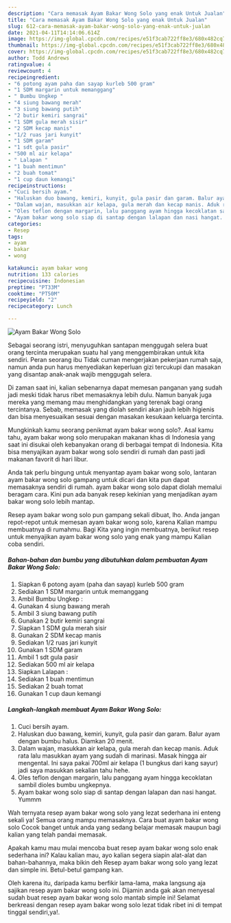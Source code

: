 ```yaml
---
description: "Cara memasak Ayam Bakar Wong Solo yang enak Untuk Jualan"
title: "Cara memasak Ayam Bakar Wong Solo yang enak Untuk Jualan"
slug: 612-cara-memasak-ayam-bakar-wong-solo-yang-enak-untuk-jualan
date: 2021-04-11T14:14:06.614Z
image: https://img-global.cpcdn.com/recipes/e51f3cab722ff8e3/680x482cq70/ayam-bakar-wong-solo-foto-resep-utama.jpg
thumbnail: https://img-global.cpcdn.com/recipes/e51f3cab722ff8e3/680x482cq70/ayam-bakar-wong-solo-foto-resep-utama.jpg
cover: https://img-global.cpcdn.com/recipes/e51f3cab722ff8e3/680x482cq70/ayam-bakar-wong-solo-foto-resep-utama.jpg
author: Todd Andrews
ratingvalue: 4
reviewcount: 4
recipeingredient:
- "6 potong ayam paha dan sayap kurleb 500 gram"
- "1 SDM margarin untuk memanggang"
- " Bumbu Ungkep "
- "4 siung bawang merah"
- "3 siung bawang putih"
- "2 butir kemiri sangrai"
- "1 SDM gula merah sisir"
- "2 SDM kecap manis"
- "1/2 ruas jari kunyit"
- "1 SDM garam"
- "1 sdt gula pasir"
- "500 ml air kelapa"
- " Lalapan "
- "1 buah mentimun"
- "2 buah tomat"
- "1 cup daun kemangi"
recipeinstructions:
- "Cuci bersih ayam."
- "Haluskan duo bawang, kemiri, kunyit, gula pasir dan garam. Balur ayam dengan bumbu halus. Diamkan 20 menit."
- "Dalam wajan, masukkan air kelapa, gula merah dan kecap manis. Aduk rata lalu masukkan ayam yang sudah di marinasi. Masak hingga air mengental. Ini saya pakai 700ml air kelapa (1 bungkus dari kang sayur) jadi saya masukkan sekalian tahu hehe."
- "Oles teflon dengan margarin, lalu panggang ayam hingga kecoklatan sambil dioles bumbu ungkepnya."
- "Ayam bakar wong solo siap di santap dengan lalapan dan nasi hangat. Yummm"
categories:
- Resep
tags:
- ayam
- bakar
- wong

katakunci: ayam bakar wong 
nutrition: 133 calories
recipecuisine: Indonesian
preptime: "PT33M"
cooktime: "PT50M"
recipeyield: "2"
recipecategory: Lunch

---
```



![Ayam Bakar Wong Solo](https://img-global.cpcdn.com/recipes/e51f3cab722ff8e3/680x482cq70/ayam-bakar-wong-solo-foto-resep-utama.jpg)

Sebagai seorang istri, menyuguhkan santapan menggugah selera buat orang tercinta merupakan suatu hal yang menggembirakan untuk kita sendiri. Peran seorang ibu Tidak cuman mengerjakan pekerjaan rumah saja, namun anda pun harus menyediakan keperluan gizi tercukupi dan masakan yang disantap anak-anak wajib menggugah selera.

Di zaman  saat ini, kalian sebenarnya dapat memesan panganan yang sudah jadi meski tidak harus ribet memasaknya lebih dulu. Namun banyak juga mereka yang memang mau menghidangkan yang terenak bagi orang tercintanya. Sebab, memasak yang diolah sendiri akan jauh lebih higienis dan bisa menyesuaikan sesuai dengan masakan kesukaan keluarga tercinta. 



Mungkinkah kamu seorang penikmat ayam bakar wong solo?. Asal kamu tahu, ayam bakar wong solo merupakan makanan khas di Indonesia yang saat ini disukai oleh kebanyakan orang di berbagai tempat di Indonesia. Kita bisa menyajikan ayam bakar wong solo sendiri di rumah dan pasti jadi makanan favorit di hari libur.

Anda tak perlu bingung untuk menyantap ayam bakar wong solo, lantaran ayam bakar wong solo gampang untuk dicari dan kita pun dapat memasaknya sendiri di rumah. ayam bakar wong solo dapat diolah memalui beragam cara. Kini pun ada banyak resep kekinian yang menjadikan ayam bakar wong solo lebih mantap.

Resep ayam bakar wong solo pun gampang sekali dibuat, lho. Anda jangan repot-repot untuk memesan ayam bakar wong solo, karena Kalian mampu membuatnya di rumahmu. Bagi Kita yang ingin membuatnya, berikut resep untuk menyajikan ayam bakar wong solo yang enak yang mampu Kalian coba sendiri.

<!--inarticleads1-->

##### Bahan-bahan dan bumbu yang dibutuhkan dalam pembuatan Ayam Bakar Wong Solo:

1. Siapkan 6 potong ayam (paha dan sayap) kurleb 500 gram
1. Sediakan 1 SDM margarin untuk memanggang
1. Ambil  Bumbu Ungkep :
1. Gunakan 4 siung bawang merah
1. Ambil 3 siung bawang putih
1. Gunakan 2 butir kemiri sangrai
1. Siapkan 1 SDM gula merah sisir
1. Gunakan 2 SDM kecap manis
1. Sediakan 1/2 ruas jari kunyit
1. Gunakan 1 SDM garam
1. Ambil 1 sdt gula pasir
1. Sediakan 500 ml air kelapa
1. Siapkan  Lalapan :
1. Sediakan 1 buah mentimun
1. Sediakan 2 buah tomat
1. Gunakan 1 cup daun kemangi




<!--inarticleads2-->

##### Langkah-langkah membuat Ayam Bakar Wong Solo:

1. Cuci bersih ayam.
1. Haluskan duo bawang, kemiri, kunyit, gula pasir dan garam. Balur ayam dengan bumbu halus. Diamkan 20 menit.
1. Dalam wajan, masukkan air kelapa, gula merah dan kecap manis. Aduk rata lalu masukkan ayam yang sudah di marinasi. Masak hingga air mengental. Ini saya pakai 700ml air kelapa (1 bungkus dari kang sayur) jadi saya masukkan sekalian tahu hehe.
1. Oles teflon dengan margarin, lalu panggang ayam hingga kecoklatan sambil dioles bumbu ungkepnya.
1. Ayam bakar wong solo siap di santap dengan lalapan dan nasi hangat. Yummm




Wah ternyata resep ayam bakar wong solo yang lezat sederhana ini enteng sekali ya! Semua orang mampu memasaknya. Cara buat ayam bakar wong solo Cocok banget untuk anda yang sedang belajar memasak maupun bagi kalian yang telah pandai memasak.

Apakah kamu mau mulai mencoba buat resep ayam bakar wong solo enak sederhana ini? Kalau kalian mau, ayo kalian segera siapin alat-alat dan bahan-bahannya, maka bikin deh Resep ayam bakar wong solo yang lezat dan simple ini. Betul-betul gampang kan. 

Oleh karena itu, daripada kamu berfikir lama-lama, maka langsung aja sajikan resep ayam bakar wong solo ini. Dijamin anda gak akan menyesal sudah buat resep ayam bakar wong solo mantab simple ini! Selamat berkreasi dengan resep ayam bakar wong solo lezat tidak ribet ini di tempat tinggal sendiri,ya!.

